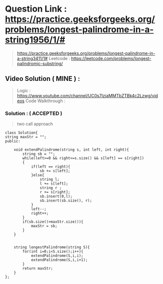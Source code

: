 # Question Link : https://practice.geeksforgeeks.org/problems/longest-palindrome-in-a-string1956/1/#  
> https://practice.geeksforgeeks.org/problems/longest-palindrome-in-a-string3411/1#
> Leetcode : https://leetcode.com/problems/longest-palindromic-substring/

## Video Solution ( MINE ) : 
> Logic : https://www.youtube.com/channel/UC0s7IzjaMMTbZTBk4c2Lzwg/videos
> Code Walkthrough : 


### Solution : ( ACCEPTED ) 
> two call approach 

```
class Solution{  
string maxStr = "";
public:

    void extendPalindrome(string s, int left, int right){
        string sb = "";
        while(left>=0 && right<=s.size() && s[left] == s[right])
        {
            if(left == right){
                sb += s[left];
            }else{
                string l;
                l += s[left];
                string r ;
                r += s[right];
                sb.insert(0,l);
                sb.insert(sb.size(), r);
            }
            left--;
            right++;
        }
        if(sb.size()>maxStr.size()){
            maxStr = sb;
        }
    }
    
    
    string longestPalindrome(string S){
        for(int i=0;i<S.size();i++){
            extendPalindrome(S,i,i);
            extendPalindrome(S,i,i+1);
        }
        return maxStr;
    }
};
```
